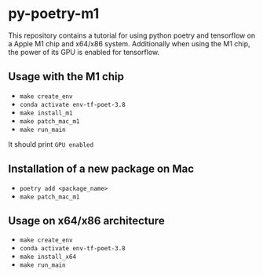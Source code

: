 # py-poetry-m1

This repository contains a tutorial for using python poetry and tensorflow on a Apple M1 chip and x64/x86 system.
Additionally when using the M1 chip, the power of its GPU is enabled for tensorflow.

## Usage with the M1 chip

- `make create_env`
- `conda activate env-tf-poet-3.8`
- `make install_m1`
- `make patch_mac_m1`
- `make run_main`

It should print `GPU enabled`

## Installation of a new package on Mac

- `poetry add <package_name>`
- `make patch_mac_m1`

## Usage on x64/x86 architecture

- `make create_env`
- `conda activate env-tf-poet-3.8`
- `make install_x64`
- `make run_main`